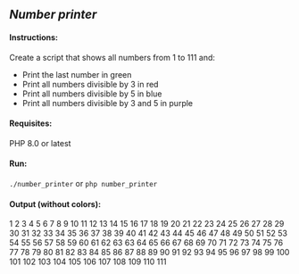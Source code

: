 ## _Number printer_

#### Instructions:
Create a script that shows all numbers from 1 to 111 and:
- Print the last number in green
- Print all numbers divisible by 3 in red
- Print all numbers divisible by 5 in blue
- Print all numbers divisible by 3 and 5 in purple

#### Requisites:
PHP 8.0 or latest

#### Run:
```./number_printer```
or
```php number_printer```

#### Output (without colors):
1 2 3 4 5 6 7 8 9 10 11 12 13 14 15 16 17 18 19 20 21 22 23 24 25 26 27 28 29 30 31 32 33 34 35 36 37 38 39 40 41 42 43 44 45 46 47 48 49 50 51 52 53 54 55 56 57 58 59 60 61 62 63 63 64 65 66 67 68 69 70 71 72 73 74 75 76 77 78 79 80 81 82 83 84 85 86 87 88 89 90 91 92 93 94 95 96 97 98 99 100 101 102 103 104 105 106 107 108 109 110 111
